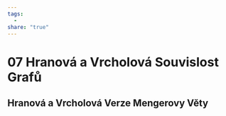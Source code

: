 ```yaml
---
tags:
  - 
share: "true"
---
```


# 07 Hranová a Vrcholová Souvislost Grafů

## Hranová a Vrcholová Verze Mengerovy Věty